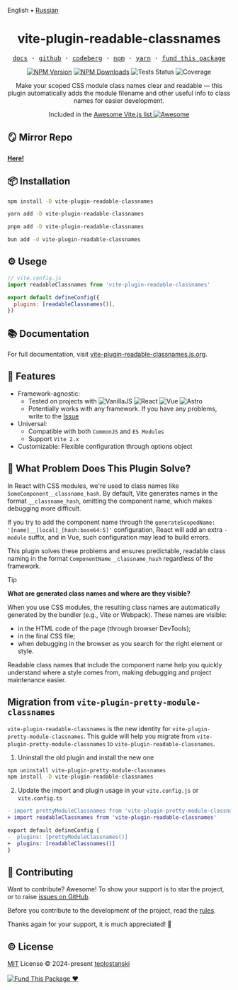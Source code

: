 English • [Russian](./README-RU.md)

<div align='center'>
  <h1>vite-plugin-readable-classnames</h1>

  <p>
    <samp>
      <a href="https://vite-plugin-readable-classnames.js.org">docs</a>
      <span> · </span>
      <a href="https://github.com/teplostanski/vite-plugin-readable-classnames">github</a>
      <span> · </span>
      <a href="https://codeberg.org/teplostanski/vite-plugin-readable-classnames/src/branch/main/README.md">codeberg</a>
      <span> · </span>
      <a href="https://www.npmjs.com/package/vite-plugin-readable-classnames">npm</a>
      <span> · </span>
      <a href="https://yarnpkg.com/package?q=vite-plugin-readable-classnames&name=vite-plugin-readable-classnames">yarn</a>
      <span> · </span>
      <a href="https://donate.teplostan.ski">fund this package</a>
    </samp>
  </p>

[<img alt="NPM Version" src="https://img.shields.io/npm/v/vite-plugin-readable-classnames?style=flat-square&color=07912E&labelColor=1f2033">](https://npmjs.com/package/vite-plugin-readable-classnames)
[<img alt="NPM Downloads" src="https://img.shields.io/npm/dw/vite-plugin-readable-classnames?style=flat-square&color=7F78D1&labelColor=1f2033">](https://npmjs.com/package/vite-plugin-readable-classnames)
<img alt="Tests Status" src="https://github.com/teplostanski/vite-plugin-readable-classnames/actions/workflows/test.yml/badge.svg">
<img alt="Coverage" src="https://codecov.io/gh/teplostanski/vite-plugin-readable-classnames/graph/badge.svg?token=CQY9WXG41L">

  <p>Make your scoped CSS module class names clear and readable — this plugin automatically adds the module filename and other useful info to class names for easier development.</p>

  <p>Included in the <a href='https://github.com/vitejs/awesome-vite'>Awesome Vite.js list <img src='https://cdn.rawgit.com/sindresorhus/awesome/d7305f38d29fed78fa85652e3a63e154dd8e8829/media/badge.svg' alt='Awesome'></a></p>
</div>

## 🪞 Mirror Repo

[**Here!**](https://codeberg.org/teplostanski/vite-plugin-readable-classnames)

## 📦 Installation

```bash
npm install -D vite-plugin-readable-classnames
```

```bash
yarn add -D vite-plugin-readable-classnames
```

```bash
pnpm add -D vite-plugin-readable-classnames
```

```bash
bun add -d vite-plugin-readable-classnames
```

## ⚙️ Usege

```js
// vite.config.js
import readableClassnames from 'vite-plugin-readable-classnames'

export default defineConfig({
  plugins: [readableClassnames()],
})
```

## 📚 Documentation

For full documentation, visit [vite-plugin-readable-classnames.js.org](https://vite-plugin-readable-classnames.js.org).

## 🦾 Features

- Framework-agnostic:
  - Tested on projects with ![VanillaJS](https://img.shields.io/badge/Vanilla_JS/TS-%231f2033.svg?style=for-the-badge&logo=javascript&logoColor=%23F7DF1E) ![React](https://img.shields.io/badge/react-%231f2033.svg?style=for-the-badge&logo=react&logoColor=%2361DAFB) ![Vue](https://img.shields.io/badge/vue-%231f2033.svg?style=for-the-badge&logo=vuedotjs&logoColor=%234FC08D) ![Astro](https://img.shields.io/badge/Astro-%231f2033.svg?style=for-the-badge&logo=astro&logoColor=%23BC52EE)
  - Potentially works with any framework. If you have any problems, write to the [Issue](https://github.com/teplostanski/vite-plugin-readable-classnames/issues)
- Universal:
  - Compatible with both `CommonJS` and `ES Modules`
  - Support `Vite 2.x`
- Customizable: Flexible configuration through options object

## 🤔 What Problem Does This Plugin Solve?

In React with CSS modules, we're used to class names like `SomeComponent__classname_hash`. By default, Vite generates names in the format `__classname_hash`, omitting the component name, which makes debugging more difficult.

If you try to add the component name through the `generateScopedName: '[name]__[local]_[hash:base64:5]'` configuration, React will add an extra `-module` suffix, and in Vue, such configuration may lead to build errors.

This plugin solves these problems and ensures predictable, readable class naming in the format `ComponentName__classname_hash` regardless of the framework.

> [!TIP]
> **What are generated class names and where are they visible?**
>
> When you use CSS modules, the resulting class names are automatically generated by the bundler (e.g., Vite or Webpack). These names are visible:
>
> - in the HTML code of the page (through browser DevTools);
> - in the final CSS file;
> - when debugging in the browser as you search for the right element or style.
>
> Readable class names that include the component name help you quickly understand where a style comes from, making debugging and project maintenance easier.

## Migration from `vite-plugin-pretty-module-classnames`

`vite-plugin-readable-classnames` is the new identity for `vite-plugin-pretty-module-classnames`. This guide will help you migrate from `vite-plugin-pretty-module-classnames` to `vite-plugin-readable-classnames`.

1. Uninstall the old plugin and install the new one

```sh [npm]
npm uninstall vite-plugin-pretty-module-classnames
npm install -D vite-plugin-readable-classnames
```

2. Update the import and plugin usage in your `vite.config.js` or `vite.config.ts`

```diff
- import prettyModuleClassnames from 'vite-plugin-pretty-module-classnames'
+ import readableClassnames from 'vite-plugin-readable-classnames'

export default defineConfig {
-  plugins: [prettyModuleClassnames()]
+  plugins: [readableClassnames()]
}
```

## 🤝 Contributing

Want to contribute? Awesome! To show your support is to star the project, or to raise [issues on GitHub](https://github.com/teplostanski/vite-plugin-readable-classnames/issues).

Before you contribute to the development of the project, read the [rules](https://github.com/teplostanski/vite-plugin-readable-classnames/blob/main/CONTRIBUTING.md).

Thanks again for your support, it is much appreciated! 🙏

<h2> © License</h2>
<a href="https://github.com/teplostanski/vite-plugin-readable-classnames/blob/main/LICENSE">MIT</a> License © 2024-present <a href="https://github.com/teplostanski">teplostanski</a>

<br>
<br>

<div>
  <a href="https://donate.teplostan.ski" target="_blank">
    <img src="https://src.teplostan.ski/fund-this-package.svg" alt="Fund This Package ❤">
  </a>
</div>
